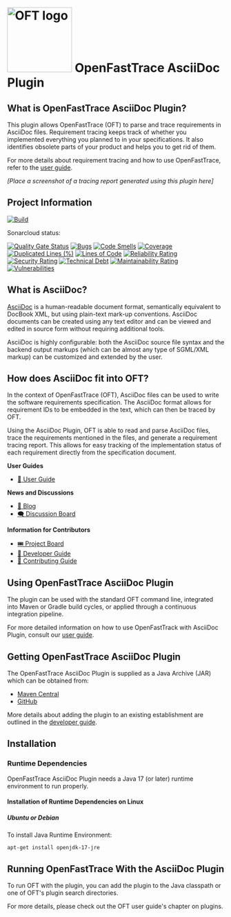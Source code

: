 # <img src="core/src/main/resources/openfasttrace_logo.svg" alt="OFT logo" width="150"/> OpenFastTrace AsciiDoc Plugin

## What is OpenFastTrace AsciiDoc Plugin?

This plugin allows OpenFastTrace (OFT) to parse and trace requirements in AsciiDoc files. Requirement tracing keeps track of whether you implemented everything you planned to in your specifications. It also identifies obsolete parts of your product and helps you to get rid of them.

For more details about requirement tracing and how to use OpenFastTrace, refer to the [user guide](doc/user_guide.md).

_[Place a screenshot of a tracing report generated using this plugin here]_

## Project Information

[![Build](https://github.com/itsallcode/openfasttrace-asciidoc-plugin/actions/workflows/build.yml/badge.svg)](https://github.com/itsallcode/openfasttrace-asciidoc-plugin/actions/workflows/build.yml)

Sonarcloud status:

[![Quality Gate Status](https://sonarcloud.io/api/project_badges/measure?project=org.itsallcode%3Aopenfasttrace-asciidoc-plugin&metric=alert_status)](https://sonarcloud.io/summary/new_code?id=org.itsallcode%3Aopenfasttrace-asciidoc-plugin)
[![Bugs](https://sonarcloud.io/api/project_badges/measure?project=org.itsallcode%3Aopenfasttrace-asciidoc-plugin&metric=bugs)](https://sonarcloud.io/summary/new_code?id=org.itsallcode%3Aopenfasttrace-asciidoc-plugin)
[![Code Smells](https://sonarcloud.io/api/project_badges/measure?project=org.itsallcode%3Aopenfasttrace-asciidoc-plugin&metric=code_smells)](https://sonarcloud.io/summary/new_code?id=org.itsallcode%3Aopenfasttrace-asciidoc-plugin)
[![Coverage](https://sonarcloud.io/api/project_badges/measure?project=org.itsallcode%3Aopenfasttrace-asciidoc-plugin&metric=coverage)](https://sonarcloud.io/summary/new_code?id=org.itsallcode%3Aopenfasttrace-asciidoc-plugin)
[![Duplicated Lines (%)](https://sonarcloud.io/api/project_badges/measure?project=org.itsallcode%3Aopenfasttrace-asciidoc-plugin&metric=duplicated_lines_density)](https://sonarcloud.io/summary/new_code?id=org.itsallcode%3Aopenfasttrace-asciidoc-plugin)
[![Lines of Code](https://sonarcloud.io/api/project_badges/measure?project=org.itsallcode%3Aopenfasttrace-asciidoc-plugin&metric=ncloc)](https://sonarcloud.io/summary/new_code?id=org.itsallcode%3Aopenfasttrace-asciidoc-plugin)
[![Reliability Rating](https://sonarcloud.io/api/project_badges/measure?project=org.itsallcode%3Aopenfasttrace-asciidoc-plugin&metric=reliability_rating)](https://sonarcloud.io/summary/new_code?id=org.itsallcode%3Aopenfasttrace-asciidoc-plugin)
[![Security Rating](https://sonarcloud.io/api/project_badges/measure?project=org.itsallcode%3Aopenfasttrace-asciidoc-plugin&metric=security_rating)](https://sonarcloud.io/summary/new_code?id=org.itsallcode%3Aopenfasttrace-asciidoc-plugin)
[![Technical Debt](https://sonarcloud.io/api/project_badges/measure?project=org.itsallcode%3Aopenfasttrace-asciidoc-plugin&metric=sqale_index)](https://sonarcloud.io/summary/new_code?id=org.itsallcode%3Aopenfasttrace-asciidoc-plugin)
[![Maintainability Rating](https://sonarcloud.io/api/project_badges/measure?project=org.itsallcode%3Aopenfasttrace-asciidoc-plugin&metric=sqale_rating)](https://sonarcloud.io/summary/new_code?id=org.itsallcode%3Aopenfasttrace-asciidoc-plugin)
[![Vulnerabilities](https://sonarcloud.io/api/project_badges/measure?project=org.itsallcode%3Aopenfasttrace-asciidoc-plugin&metric=vulnerabilities)](https://sonarcloud.io/summary/new_code?id=org.itsallcode%3Aopenfasttrace-asciidoc-plugin)

## What is AsciiDoc?

[AsciiDoc](https://asciidoc.org/) is a human-readable document format, semantically equivalent to DocBook XML, but using plain-text mark-up conventions. AsciiDoc documents can be created using any text editor and can be viewed and edited in source form without requiring additional tools.

AsciiDoc is highly configurable: both the AsciiDoc source file syntax and the backend output markups (which can be almost any type of SGML/XML markup) can be customized and extended by the user.

## How does AsciiDoc fit into OFT?

In the context of OpenFastTrace (OFT), AsciiDoc files can be used to write the software requirements specification. The AsciiDoc format allows for requirement IDs to be embedded in the text, which can then be traced by OFT.

Using the AsciiDoc Plugin, OFT is able to read and parse AsciiDoc files, trace the requirements mentioned in the files, and generate a requirement tracing report. This allows for easy tracking of the implementation status of each requirement directly from the specification document.

**User Guides**

* [📖 User Guide](doc/user_guide.md)

**News and Discussions**

* [📢 Blog](https://blog.itsallcode.org/)
* [🗨️ Discussion Board](https://github.com/itsallcode/openfasttrace/discussions)

**Information for Contributors**

* [🎟️ Project Board](https://github.com/orgs/itsallcode/projects/3/views/1)
* [🦮 Developer Guide](doc/developer_guide.md)
* [🎁 Contributing Guide](CONTRIBUTING.md)

## Using OpenFastTrace AsciiDoc Plugin

The plugin can be used with the standard OFT command line, integrated into Maven or Gradle build cycles, or applied through a continuous integration pipeline.

For more detailed information on how to use OpenFastTrack with AsciiDoc Plugin, consult our [user guide](doc/user_guide.md).

## Getting OpenFastTrace AsciiDoc Plugin

The OpenFastTrace AsciiDoc Plugin is supplied as a Java Archive (JAR) which can be obtained from:

* [Maven Central](#)
* [GitHub](#)

More details about adding the plugin to an existing establishment are outlined in the [developer guide](doc/developer_guide.md).

## Installation

### Runtime Dependencies

OpenFastTrace AsciiDoc Plugin needs a Java 17 (or later) runtime environment to run properly.

#### Installation of Runtime Dependencies on Linux

##### Ubuntu or Debian

To install Java Runtime Environment:

    apt-get install openjdk-17-jre

## Running OpenFastTrace With the AsciiDoc Plugin

To run OFT with the plugin, you can add the plugin to the Java classpath or one of OFT's plugin search directories.

For more details, please check out the OFT user guide's chapter on plugins.

<!-- TODO: add link -->
